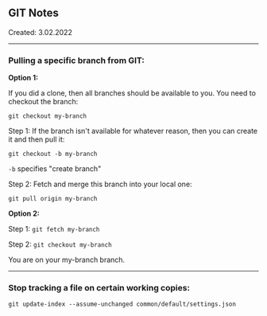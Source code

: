 
## GIT Notes

Created: 3.02.2022

---

### Pulling a specific branch from GIT:

**Option 1:**

If you did a clone, then all branches should be available to you. You need to checkout the branch:
```
git checkout my-branch
```
Step 1: If the branch isn't available for whatever reason, then you can create it and then pull it:
```
git checkout -b my-branch
```
`-b` specifies "create branch"

Step 2: Fetch and merge this branch into your local one:
```
git pull origin my-branch
```
**Option 2:**

Step 1: `git fetch my-branch`

Step 2: `git checkout my-branch`

You are on your my-branch branch.

---

### Stop tracking a file on certain working copies:
```
git update-index --assume-unchanged common/default/settings.json
```

